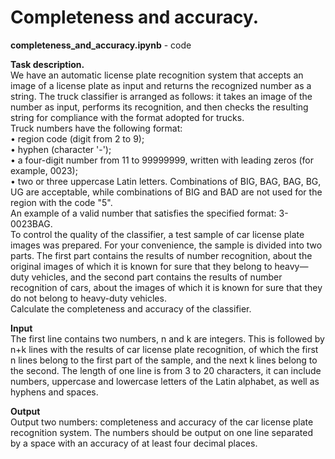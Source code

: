 # Completeness and accuracy.

**completeness_and_accuracy.ipynb** - code  

**Task description.**  
We have an automatic license plate recognition system that accepts an image of a license plate as input and returns the recognized number as a string. The truck classifier is arranged as follows: it takes an image of the number as input, performs its recognition, and then checks the resulting string for compliance with the format adopted for trucks.  
Truck numbers have the following format:  
• region code (digit from 2 to 9);  
• hyphen (character '-');  
• a four-digit number from 11 to 99999999, written with leading zeros (for example, 0023);  
• two or three uppercase Latin letters. Combinations of BIG, BAG, BAG, BG, UG are acceptable, while combinations of BIG and BAD are not used for the region with the code "5".  
An example of a valid number that satisfies the specified format: 3-0023BAG.  
To control the quality of the classifier, a test sample of car license plate images was prepared. For your convenience, the sample is divided into two parts. The first part contains the results of number recognition, about the original images of which it is known for sure that they belong to heavy—duty vehicles, and the second part contains the results of number recognition of cars, about the images of which it is known for sure that they do not belong to heavy-duty vehicles.  
Calculate the completeness and accuracy of the classifier.  

**Input**  
The first line contains two numbers, n and k are integers.
This is followed by n+k lines with the results of car license plate recognition, of which the first n lines belong to the first part of the sample, and the next k lines belong to the second.
The length of one line is from 3 to 20 characters, it can include numbers, uppercase and lowercase letters of the Latin alphabet, as well as hyphens and spaces.  

**Output**  
Output two numbers: completeness and accuracy of the car license plate recognition system. The numbers should be output on one line separated by a space with an accuracy of at least four decimal places.
